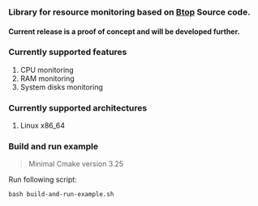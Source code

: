 ### Library for resource monitoring based on [Btop](https://github.com/aristocratos/btop) Source code.

#### Current release is a proof of concept and will be developed further.

### Currently supported features
1. CPU monitoring
2. RAM monitoring
3. System disks monitoring

### Currently supported architectures
1. Linux x86_64

### Build and run example 
> Minimal Cmake version 3.25

Run following script:
```
bash build-and-run-example.sh
```
